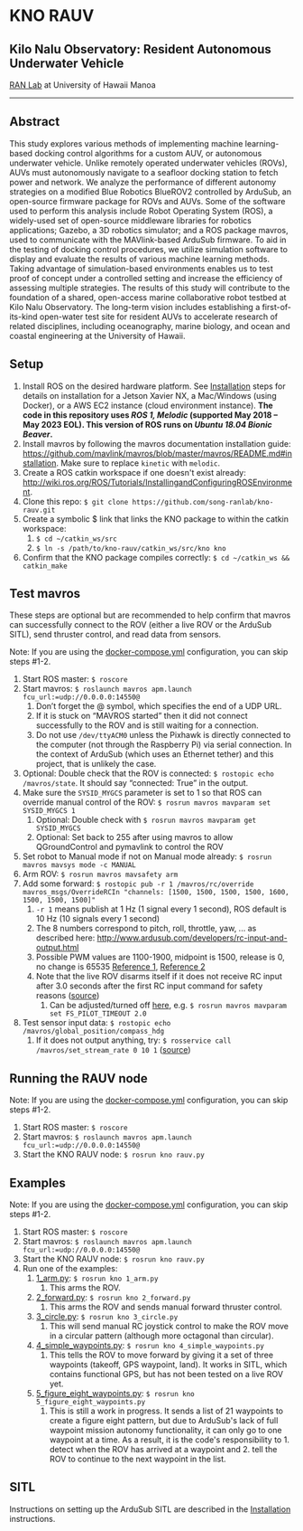 # KNO RAUV

## Kilo Nalu Observatory: Resident Autonomous Underwater Vehicle

[RAN Lab](http://www2.hawaii.edu/~zsong/) at University of Hawaii Manoa

---

## Abstract

This study explores various methods of implementing machine learning-based docking control algorithms for a custom AUV, or autonomous underwater vehicle. Unlike remotely operated underwater vehicles (ROVs), AUVs must autonomously navigate to a seafloor docking station to fetch power and network. We analyze the performance of different autonomy strategies on a modified Blue Robotics BlueROV2 controlled by ArduSub, an open-source firmware package for ROVs and AUVs. Some of the software used to perform this analysis include Robot Operating System (ROS), a widely-used set of open-source middleware libraries for robotics applications; Gazebo, a 3D robotics simulator; and a ROS package mavros, used to communicate with the MAVlink-based ArduSub firmware. To aid in the testing of docking control procedures, we utilize simulation software to display and evaluate the results of various machine learning methods. Taking advantage of simulation-based environments enables us to test proof of concept under a controlled setting and increase the efficiency of assessing multiple strategies. The results of this study will contribute to the foundation of a shared, open-access marine collaborative robot testbed at Kilo Nalu Observatory. The long-term vision includes establishing a first-of-its-kind open-water test site for resident AUVs to accelerate research of related disciplines, including oceanography, marine biology, and ocean and coastal engineering at the University of Hawaii.

## Setup

1. Install ROS on the desired hardware platform. See [Installation](Installation.md) steps for details on installation for a Jetson Xavier NX, a Mac/Windows (using Docker), or a AWS EC2 instance (cloud environment instance). **The code in this repository uses *ROS 1, Melodic* (supported May 2018 – May 2023 EOL). This version of ROS runs on *Ubuntu 18.04 Bionic Beaver*.**
2. Install mavros by following the mavros documentation installation guide: <https://github.com/mavlink/mavros/blob/master/mavros/README.md#installation>. Make sure to replace `kinetic` with `melodic`.
3. Create a ROS catkin workspace if one doesn't exist already: <http://wiki.ros.org/ROS/Tutorials/InstallingandConfiguringROSEnvironment>.
4. Clone this repo: `$ git clone https://github.com/song-ranlab/kno-rauv.git`
5. Create a symbolic $ link that links the KNO package to within the catkin workspace:
   1. `$ cd ~/catkin_ws/src`
   2. `$ ln -s /path/to/kno-rauv/catkin_ws/src/kno kno`
6. Confirm that the KNO package compiles correctly: `$ cd ~/catkin_ws && catkin_make`

## Test mavros

These steps are optional but are recommended to help confirm that mavros can successfully connect to the ROV (either a live ROV or the ArduSub SITL), send thruster control, and read data from sensors.

Note: If you are using the [docker-compose.yml](docker-compose.yml) configuration, you can skip steps #1-2.

1. Start ROS master: `$ roscore`
2. Start mavros: `$ roslaunch mavros apm.launch fcu_url:=udp://0.0.0.0:14550@`
   1. Don’t forget the @ symbol, which specifies the end of a UDP URL.
   2. If it is stuck on “MAVROS started” then it did not connect successfully to the ROV and is still waiting for a connection.
   3. Do not use `/dev/ttyACM0` unless the Pixhawk is directly connected to the computer (not through the Raspberry Pi) via serial connection. In the context of ArduSub (which uses an Ethernet tether) and this project, that is unlikely the case.
3. Optional: Double check that the ROV is connected: `$ rostopic echo /mavros/state`. It should say “connected: True” in the output.
4. Make sure the `SYSID_MYGCS` parameter is set to 1 so that ROS can override manual control of the ROV: `$ rosrun mavros mavparam set SYSID_MYGCS 1`
   1. Optional: Double check with `$ rosrun mavros mavparam get SYSID_MYGCS`
   2. Optional: Set back to 255 after using mavros to allow QGroundControl and pymavlink to control the ROV
5. Set robot to Manual mode if not on Manual mode already: `$ rosrun mavros mavsys mode -c MANUAL`
6. Arm ROV: `$ rosrun mavros mavsafety arm`
7. Add some forward: `$ rostopic pub -r 1 /mavros/rc/override mavros_msgs/OverrideRCIn "channels: [1500, 1500, 1500, 1500, 1600, 1500, 1500, 1500]"`
   1. `-r 1` means publish at 1 Hz (1 signal every 1 second), ROS default is 10 Hz (10 signals every 1 second)
   2. The 8 numbers correspond to pitch, roll, throttle, yaw, ... as described here: <http://www.ardusub.com/developers/rc-input-and-output.html>
   3. Possible PWM values are 1100-1900, midpoint is 1500, release is 0, no change is 65535 [Reference 1](http://www.ardusub.com/developers/pymavlink.html#send-rc-joystick), [Reference 2](http://docs.ros.org/en/api/mavros_msgs/html/msg/OverrideRCIn.html)
   4. Note that the live ROV disarms itself if it does not receive RC input after 3.0 seconds after the first RC input command for safety reasons ([source](https://discuss.bluerobotics.com/t/bluerov2-constantly-disarming-itself-in-mavproxy/1232))
      1. Can be adjusted/turned off [here](http://www.ardusub.com/developers/full-parameter-list.html#fspilottimeout-timeout-for-activation-of-pilot-input-failsafe), e.g. `$ rosrun mavros mavparam set FS_PILOT_TIMEOUT 2.0`
8. Test sensor input data: `$ rostopic echo /mavros/global_position/compass_hdg`
   1. If it does not output anything, try: `$ rosservice call /mavros/set_stream_rate 0 10 1` ([source](https://answers.ros.org/question/193411/mavros-topics-not-publishing/))

## Running the RAUV node

Note: If you are using the [docker-compose.yml](docker-compose.yml) configuration, you can skip steps #1-2.

1. Start ROS master: `$ roscore`
2. Start mavros: `$ roslaunch mavros apm.launch fcu_url:=udp://0.0.0.0:14550@`
3. Start the KNO RAUV node: `$ rosrun kno rauv.py`

## Examples

Note: If you are using the [docker-compose.yml](docker-compose.yml) configuration, you can skip steps #1-2.

1. Start ROS master: `$ roscore`
2. Start mavros: `$ roslaunch mavros apm.launch fcu_url:=udp://0.0.0.0:14550@`
3. Start the KNO RAUV node: `$ rosrun kno rauv.py`
4. Run one of the examples:
   1. [1_arm.py](catkin_ws/src/kno/scripts/examples/1_arm.py): `$ rosrun kno 1_arm.py`
      1. This arms the ROV.
   2. [2_forward.py](catkin_ws/src/kno/scripts/examples/2_forward.py): `$ rosrun kno 2_forward.py`
      1. This arms the ROV and sends manual forward thruster control.
   3. [3_circle.py](catkin_ws/src/kno/scripts/examples/3_circle.py): `$ rosrun kno 3_circle.py`
      1. This will send manual RC joystick control to make the ROV move in a circular pattern (although more octagonal than circular).
   4. [4_simple_waypoints.py](catkin_ws/src/kno/scripts/examples/4_simple_waypoints.py): `$ rosrun kno 4_simple_waypoints.py`
      1. This tells the ROV to move forward by giving it a set of three waypoints (takeoff, GPS waypoint, land). It works in SITL, which contains functional GPS, but has not been tested on a live ROV yet.
   5. [5_figure_eight_waypoints.py](catkin_ws/src/kno/scripts/examples/5_figure_eight_waypoints.py): `$ rosrun kno 5_figure_eight_waypoints.py`
      1. This is still a work in progress. It sends a list of 21 waypoints to create a figure eight pattern, but due to ArduSub's lack of full waypoint mission autonomy functionality, it can only go to one waypoint at a time. As a result, it is the code's responsibility to 1. detect when the ROV has arrived at a waypoint and 2. tell the ROV to continue to the next waypoint in the list.

## SITL

Instructions on setting up the ArduSub SITL are described in the [Installation](Installation.md#3-optional-install-ardupilot-sitl) instructions.
